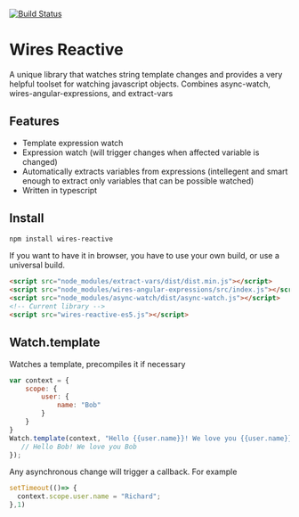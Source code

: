 [![Build Status](https://travis-ci.org/wiresjs/wires-reactive.svg?branch=master)](https://travis-ci.org/wiresjs/wires-reactive)
# Wires Reactive

A unique library that watches string template changes and provides a very helpful toolset for watching javascript objects.
Combines async-watch, wires-angular-expressions, and extract-vars

## Features

* Template expression watch
* Expression watch (will trigger changes when affected variable is changed)
* Automatically extracts variables from expressions (intellegent and smart enough to extract only variables that can be possible watched)
* Written in typescript

## Install

```bash
npm install wires-reactive
```

If you want to have it in browser, you have to use your own build, or use a universal build.
```html
<script src="node_modules/extract-vars/dist/dist.min.js"></script>
<script src="node_modules/wires-angular-expressions/src/index.js"></script>
<script src="node_modules/async-watch/dist/async-watch.js"></script>
<!-- Current library -->
<script src="wires-reactive-es5.js"></script>
```

## Watch.template

Watches a template, precompiles it if necessary
```js
var context = {
    scope: {
        user: {
            name: "Bob"
        }
    }
}
Watch.template(context, "Hello {{user.name}}! We love you {{user.name}}", (str) => {
   // Hello Bob! We love you Bob
});
```

Any asynchronous change will trigger a callback. For example
```js
setTimeout(()=> {
  context.scope.user.name = "Richard";
},1)
```

